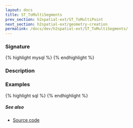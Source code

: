```yaml
---
layout: docs
title: ST_ToMultiSegments
prev_section: h2spatial-ext/ST_ToMultiPoint
next_section: h2spatial-ext/geometry-creation
permalink: /docs/dev/h2spatial-ext/ST_ToMultiSegments/
---
```


### Signature

{% highlight mysql %}
{% endhighlight %}

### Description


### Examples

{% highlight sql %}
{% endhighlight %}

##### See also

* [Source code](https://github.com/irstv/H2GIS/blob/master/h2spatial-ext/src/main/java/org/h2gis/h2spatialext/function/spatial/convert/ST_ToMultiSegments.java)
